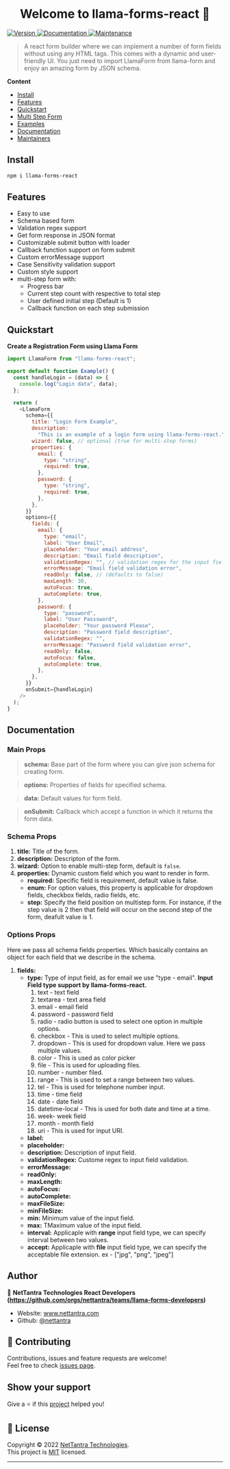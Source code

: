 <h1 align="center">Welcome to llama-forms-react 👋</h1>
<p>
  <a href="https://www.npmjs.com/package/llama-forms-react" target="_blank">
    <img alt="Version" src="https://img.shields.io/npm/v/llama-forms-react.svg">
  </a>
  <a href="https://github.com/nettantra/llama-forms-react#readme" target="_blank">
    <img alt="Documentation" src="https://img.shields.io/badge/documentation-yes-brightgreen.svg" />
  </a>
  <a href="https://github.com/nettantra/llama-forms-react/graphs/commit-activity" target="_blank">
    <img alt="Maintenance" src="https://img.shields.io/badge/Maintained%3F-yes-green.svg" />
  </a>
</p>

> A react form builder where we can implement a number of form fields without using any HTML tags. This comes with a dynamic and user-friendly UI. You just need to import LlamaForm from llama-form and enjoy an amazing form by JSON schema.

**Content**

- [Install](#install)
- [Features](#features)
- [Quickstart](#quickstart)
- [Multi Step Form]('Documentation/MultiStep/README.md')
- [Examples](#Examples)
- [Documentation](#documentation)
- [Maintainers](#maintainers)

## Install

```sh
npm i llama-forms-react
```

## Features

- Easy to use
- Schema based form
- Validation regex support
- Get form response in JSON format
- Customizable submit button with loader
- Callback function support on form submit
- Custom errorMessage support
- Case Sensitivity validation support
- Custom style support
- multi-step form with:
  - Progress bar
  - Current step count with respective to total step
  - User defined initial step (Default is 1)
  - Callback function on each step submission

## Quickstart

**Create a Registration Form using Llama Form**

```js
import LlamaForm from "llama-forms-react";

export default function Example() {
  const handleLogin = (data) => {
    console.log("Login data", data);
  };

  return (
    <LlamaForm
      schema={{
        title: "Login Form Example",
        description:
          "This is an example of a login form using llama-forms-react.",
        wizard: false, // optional (true for multi-step forms)
        properties: {
          email: {
            type: "string",
            required: true,
          },
          password: {
            type: "string",
            required: true,
          },
        },
      }}
      options={{
        fields: {
          email: {
            type: "email",
            label: "User Email",
            placeholder: "Your email address",
            description: "Email field description",
            validationRegex: "", // validation regex for the input field
            errorMessage: "Email field validation error",
            readOnly: false, // (defaults to false)
            maxLength: 30,
            autoFocus: true,
            autoComplete: true,
          },
          password: {
            type: "password",
            label: "User Passsword",
            placeholder: "Your password Please",
            description: "Password field description",
            validationRegex: "",
            errorMessage: "Password field validation error",
            readOnly: false,
            autoFocus: false,
            autoComplete: true,
          },
        },
      }}
      onSubmit={handleLogin}
    />
  );
}
```

## Documentation

### Main Props

> **schema:** Base part of the form where you can give json schema for creating form.

> **options:** Properties of fields for specified schema.

> **data:** Default values for form field.

> **onSubmit:** Callback which accept a function in which it returns the form data.

### Schema Props

1. **title:** Title of the form.
2. **description:** Descripton of the form.
3. **wizard:** Option to enable multi-step form, default is `false`.
4. **properties:** Dynamic custom field which you want to render in form.
   - **required:** Specific field is requirement, default value is false.
   - **enum:** For option values, this property is applicable for dropdown fields, checkbox fields, radio fields, etc.
   - **step:** Specify the field position on multistep form. For instance, if the step value is 2 then that field will occur on the second step of the form, deafult value is 1.

### Options Props

Here we pass all schema fields properties. Which basically contains an object for each field that we describe in the schema.

1. **fields:**
   - **type:** Type of input field, as for email we use "type - email".
     **Input Field type support by llama-forms-react.**
     1. text - text field
     2. textarea - text area field
     3. email - email field
     4. password - password field
     5. radio - radio button is used to select one option in multiple options.
     6. checkbox - This is used to select multiple options.
     7. dropdown - This is used for dropdown value. Here we pass multiple values.
     8. color - This is used as color picker
     9. file - This is used for uploading files.
     10. number - number filed.
     11. range - This is used to set a range between two values.
     12. tel - This is used for telephone number input.
     13. time - time field
     14. date - date field
     15. datetime-local - This is used for both date and time at a time.
     16. week- week field
     17. month - month field
     18. uri - This is used for input URI.
   - **label:**
   - **placeholder:**
   - **description:** Description of input field.
   - **validationRegex:** Custome regex to input field validation.
   - **errorMessage:**
   - **readOnly:**
   - **maxLength:**
   - **autoFocus:**
   - **autoComplete:**
   - **maxFileSize:**
   - **minFileSize:**
   - **min:** Minimum value of the input field.
   - **max:** TMaximum value of the input field.
   - **interval:** Applicaple with **range** input field type, we can specify interval between two values.
   - **accept:** Applicaple with **file** input field type, we can specify the acceptable file extension. ex - ["jpg", "png", "jpeg"]

## Author

👤 **NetTantra Technologies React Developers (https://github.com/orgs/nettantra/teams/llama-forms-developers)**

- Website: www.nettantra.com
- Github: [@nettantra](https://github.com/nettantra)

## 🤝 Contributing

Contributions, issues and feature requests are welcome!<br />Feel free to check [issues page](https://github.com/nettantra/llama-forms-react/issues).

## Show your support

Give a ⭐️ if this [project](https://github.com/nettantra/llama-forms-react) helped you!

## 📝 License

Copyright © 2022 [NetTantra Technologies](https://github.com/nettantra).<br />
This project is [MIT](https://github.com/nettantra/llama-forms-react/blob/master/LICENSE) licensed.

---
